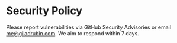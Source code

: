 # Security Policy

Please report vulnerabilities via GitHub Security Advisories or email me@giladrubin.com. We aim to respond within 7 days.
